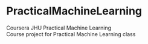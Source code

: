 # PracticalMachineLearning
Coursera JHU Practical Machine Learning  
Course project for Practical Machine Learning class

